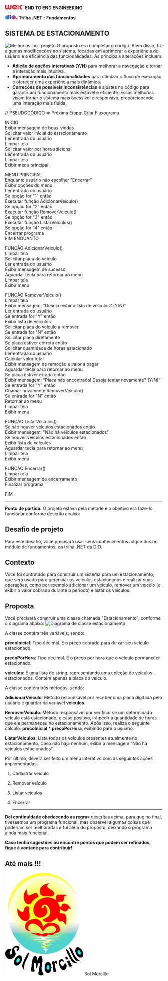 <a href="https://www.wexinc.com/pt-br/" target="_blank"><img src="logo_wex.jpg" width="60" height="15"></a> **END TO END ENGINEERING**   

<a href="http://www.dio.me" target="_blank"> <img src= "logo_dio.jpg" width="40" height="15"></a>  **Trilha .NET - Fundamentos**
 

## SISTEMA DE ESTACIONAMENTO  

![Melhorias&ensp;no &ensp;projeto](https://img.shields.io/badge/Melhorias&ensp;no&ensp;projeto-1997B5&?logo=Melhorias&ensp;no&ensp;projeto&logoColor=white&style=for-the-badge) O proposto era completar o código. Além disso, fiz algumas modificações no sistema, focadas em aprimorar a experiência do usuário e a eficiência das funcionalidades. As principais alterações incluem:
- **Adição de opções interativas (Y/N)** para melhorar a navegação e tornar a interação mais intuitiva.
- **Aprimoramento das funcionalidades** para otimizar o fluxo de execução e oferecer uma experiência mais dinâmica.
- **Correções de possíveis inconsistências** e ajustes no código para garantir um funcionamento mais estável e eficiente.
Essas melhorias visam tornar o sistema mais acessível e responsivo, proporcionando uma interação mais fluida. 

  

// PSEUDOCÓDIGO => Próxima Etapa: Criar Fluxograma  

INÍCIO  
    Exibir mensagem de boas-vindas  
    Solicitar valor inicial do estacionamento  
    Ler entrada do usuário  
    Limpar tela  
    Solicitar valor por hora adicional  
    Ler entrada do usuário  
    Limpar tela  
    Exibir menu principal  

MENU PRINCIPAL  
    Enquanto usuário não escolher "Encerrar"  
        Exibir opções do menu  
        Ler entrada do usuário  
        Se opção for "1" então  
            Executar função AdicionarVeiculo()  
        Se opção for "2" então  
            Executar função RemoverVeiculo()  
        Se opção for "3" então  
            Executar função ListarVeiculos()  
        Se opção for "4" então  
            Encerrar programa  
    FIM ENQUANTO  

FUNÇÃO AdicionarVeiculo()  
    Limpar tela  
    Solicitar placa do veículo  
    Ler entrada do usuário  
    Exibir mensagem de sucesso  
    Aguardar tecla para retornar ao menu  
    Limpar tela  
    Exibir menu  

FUNÇÃO RemoverVeiculo()  
    Limpar tela  
    Exibir mensagem: "Deseja exibir a lista de veículos? (Y/N)"  
    Ler entrada do usuário  
    Se entrada for "Y" então  
        Exibir lista de veículos  
        Solicitar placa do veículo a remover  
    Se entrada for "N" então  
        Solicitar placa diretamente  
    Se placa estiver correta então  
        Solicitar quantidade de horas estacionado  
        Ler entrada do usuário  
        Calcular valor total  
        Exibir mensagem de remoção e valor a pagar  
        Aguardar tecla para retornar ao menu  
    Se placa estiver errada então  
        Exibir mensagem: "Placa não encontrada! Deseja tentar novamente? (Y/N)"  
        Se entrada for "Y" então  
            Chamar novamente RemoverVeiculo()  
        Se entrada for "N" então  
            Retornar ao menu  
    Limpar tela  
    Exibir menu  

FUNÇÃO ListarVeiculos()  
    Se não houver veículos estacionados então  
        Exibir mensagem: "Não há veículos estacionados"  
    Se houver veículos estacionados então  
        Exibir lista de veículos  
    Aguardar tecla para retornar ao menu  
    Limpar tela  
    Exibir menu  

FUNÇÃO Encerrar()  
    Limpar tela  
    Exibir mensagem de encerramento  
    Finalizar programa  

FIM  
 
--------------------------------------------------------------------------------  

**Ponto de partida:** O projeto estava pela metade e o objetivo era faze-lo funcionar conforme descrito abaixo:

## Desafio de projeto
Para este desafio, você precisará usar seus conhecimentos adquiridos no módulo de fundamentos, da trilha .NET da DIO.

## Contexto
Você foi contratado para construir um sistema para um estacionamento, que será usado para gerenciar os veículos estacionados e realizar suas operações, como por exemplo adicionar um veículo, remover um veículo (e exibir o valor cobrado durante o período) e listar os veículos.

## Proposta
Você precisará construir uma classe chamada "Estacionamento", conforme o diagrama abaixo:
![Diagrama de classe estacionamento](diagrama_classe_estacionamento.png)

A classe contém três variáveis, sendo:

**precoInicial**: Tipo decimal. É o preço cobrado para deixar seu veículo estacionado.

**precoPorHora**: Tipo decimal. É o preço por hora que o veículo permanecer estacionado.

**veiculos**: É uma lista de string, representando uma coleção de veículos estacionados. Contém apenas a placa do veículo.

A classe contém três métodos, sendo:

**AdicionarVeiculo**: Método responsável por receber uma placa digitada pelo usuário e guardar na variável **veiculos**.

**RemoverVeiculo**: Método responsável por verificar se um determinado veículo está estacionado, e caso positivo, irá pedir a quantidade de horas que ele permaneceu no estacionamento. Após isso, realiza o seguinte cálculo: **precoInicial** * **precoPorHora**, exibindo para o usuário.

**ListarVeiculos**: Lista todos os veículos presentes atualmente no estacionamento. Caso não haja nenhum, exibir a mensagem "Não há veículos estacionados".

Por último, deverá ser feito um menu interativo com as seguintes ações implementadas:  
1. Cadastrar veículo  
2. Remover veículo  
3. Listar veículos  
4. Encerrar

   ----------------------------------------------------------------------------------------  

**Dei continuidade obedecendo as regras** descritas acima, para que no final, tivessemos um programa funcional, mas observei algumas coisas que poderiam ser melhoradas e fui além do proposto, deixando o programa ainda mais funcional.

**Caso tenha sugestões ou encontre pontos que podem ser refinados, fique à vontade para contribuir!**

## Até mais !!!

<img src="logo_SM.jpg"> Sol Morcillo

